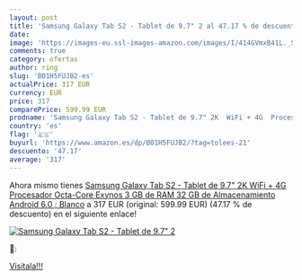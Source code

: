 ```yaml
---
layout: post
title: 'Samsung Galaxy Tab S2 - Tablet de 9.7" 2 al 47.17 % de descuento'
date: 
image: 'https://images-eu.ssl-images-amazon.com/images/I/414GVmxB41L._SL200_.jpg'
comments: true
category: ofertas
author: ring
slug: 'B01H5FUJB2-es'
actualPrice: 317 EUR
currency: EUR
price: 317
comparePrice: 599.99 EUR
prodname: 'Samsung Galaxy Tab S2 - Tablet de 9.7" 2K  WiFi + 4G  Procesador Octa-Core Exynos  3 GB de RAM  32 GB de Almacenamiento  Android 6.0 ; Blanco'
country: 'es'
flag: '🇪🇸'
buyurl: 'https://www.amazon.es/dp/B01H5FUJB2/?tag=tolees-21'
descuento: '47.17'
average: '317'
---
```


Ahora mismo tienes [Samsung Galaxy Tab S2 - Tablet de 9.7" 2K  WiFi + 4G  Procesador Octa-Core Exynos  3 GB de RAM  32 GB de Almacenamiento  Android 6.0 ; Blanco](https://www.amazon.es/dp/B01H5FUJB2/?tag=tolees-21) a 317 EUR (original: 599.99 EUR) (47.17 %  de descuento) en el siguiente enlace!

[![Samsung Galaxy Tab S2 - Tablet de 9.7" 2](https://images-eu.ssl-images-amazon.com/images/I/414GVmxB41L._SL200_.jpg)](https://www.amazon.es/dp/B01H5FUJB2/?tag=tolees-21)

🔎:


[Visítala!!!](https://www.amazon.es/dp/B01H5FUJB2/?tag=tolees-21)
